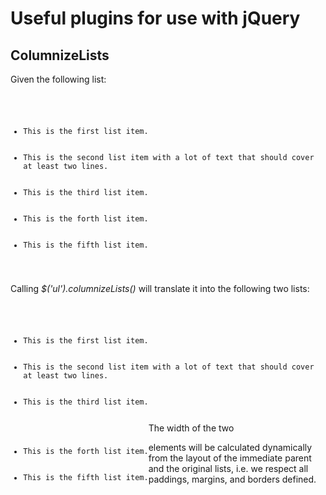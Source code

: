 # Useful plugins for use with jQuery

## ColumnizeLists

Given the following list:

<code>
<ul>
    <li>This is the first list item.</li>
    <li>This is the second list item with a lot of text that should cover at least two lines.</li>
    <li>This is the third list item.</li>
    <li>This is the forth list item.</li>
    <li>This is the fifth list item.</li>
</ul>
</code>

Calling *$('ul').columnizeLists()* will translate it into the following two lists:

<code>
<ul style="float: left; width: ...px">
    <li>This is the first list item.</li>
    <li>This is the second list item with a lot of text that should cover at least two lines.</li>
    <li>This is the third list item.</li>
</ul>
<ul style="float: left; width: ...px">
    <li>This is the forth list item.</li>
    <li>This is the fifth list item.</li>
</ul>
</code>

The width of the two <ul> elements will be calculated dynamically from the layout of the immediate parent and the original lists, i.e. we respect all paddings, margins, and borders defined.